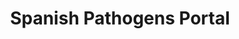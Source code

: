 ---
title: "Spanish Pathogens Portal"
description: "Spanish Pathogens Portal provides information to support genomic surveillance and research."
---
